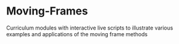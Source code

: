 # Moving-Frames
Curriculum modules with interactive live scripts to illustrate various examples and applications of the moving frame methods

